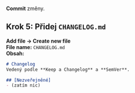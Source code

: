 **Commit** změny.

## Krok 5: Přidej `CHANGELOG.md`
**Add file → Create new file**  
**File name:** `CHANGELOG.md`  
**Obsah:**
```md
# Changelog
Vedený podle **Keep a Changelog** a **SemVer**.

## [Nezveřejněné]
- (zatím nic)
